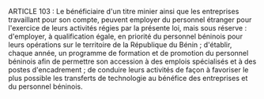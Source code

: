 ARTICLE 103 : Le bénéficiaire d'un titre minier ainsi que les
entreprises travaillant pour son compte, peuvent employer du personnel
étranger pour l'exercice de leurs activités régies par la présente loi,
mais sous réserve :
d'employer, à qualification égale, en priorité du personnel béninois
pour leurs opérations sur le territoire de la République du Bénin ;
d'établir, chaque année, un programme de formation et de promotion du
personnel béninois afin de permettre son accession à des emplois
spécialisés et à des postes d'encadrement ;
de conduire leurs activités de façon à favoriser le plus possible les
transferts de technologie au bénéfice des entreprises et du personnel
béninois.